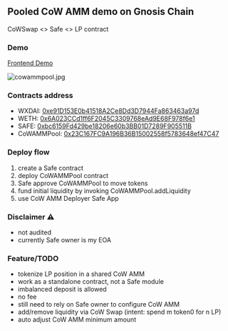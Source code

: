## Pooled CoW AMM demo on Gnosis Chain

CoWSwap <> Safe <> LP contract

### Demo
[Frontend Demo](https://cow-amm-pool-interface.netlify.app)

![cowammpool.jpg](https://github.com/artistic709/CoWAMMPool/assets/6032476/ff5e7c95-1ca5-4b58-a7b7-b3fcabe2304a)

### Contracts address

- WXDAI: [0xe91D153E0b41518A2Ce8Dd3D7944Fa863463a97d](https://gnosisscan.io/address/0xe91d153e0b41518a2ce8dd3d7944fa863463a97d)
- WETH: [0x6A023CCd1ff6F2045C3309768eAd9E68F978f6e1](https://gnosisscan.io/address/0x6a023ccd1ff6f2045c3309768ead9e68f978f6e1)
- SAFE: [0xbc6159Fd429be18206e60b3BB01D7289F905511B](https://gnosisscan.io/address/0xbc6159fd429be18206e60b3bb01d7289f905511b)
- CoWAMMPool: [0x23C167FC9A196B36B15002558f5783648ef47C47](https://gnosisscan.io/address/0x23C167FC9A196B36B15002558f5783648ef47C47)

### Deploy flow
1. create a Safe contract
2. deploy CoWAMMPool contract
3. Safe approve CoWAMMPool to move tokens
4. fund initial liquidity by invoking CoWAMMPool.addLiquidity
5. use CoW AMM Deployer Safe App

### **Disclaimer** ⚠️
- not audited
- currently Safe owner is my EOA

### Feature/TODO
- tokenize LP position in a shared CoW AMM
- work as a standalone contract, not a Safe module
- imbalanced deposit is allowed
- no fee
- still need to rely on Safe owner to configure CoW AMM
- add/remove liquidity via CoW Swap (intent: spend m token0 for n LP)
- auto adjust CoW AMM minimum amount
